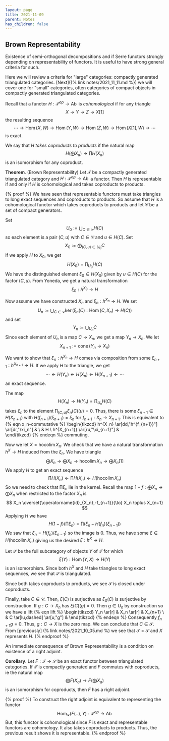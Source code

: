 ```yaml
---
layout: page
title: 2021-11-09
parent: Notes
has_children: false
---
```


## Brown Representability 

Existence of semi-orthogonal decompositions and if Serre functors 
strongly depending on representability of functors. It is useful to 
have strong general criteria for such. 

Here we will review a criteria for "large" categories: compactly 
generated triangulated categories. [Next]({% link notes/2021_11_11.md %}) 
we will cover one for "small" categories, often categories of 
compact objects in compactly generated triangulated categories. 

Recall that a functor $H: \mathcal T^{op} \to \operatorname{Ab}$ is 
_cohomological_ if for any triangle 
$$
    X \to Y \to Z \to X[1]
$$
the resulting sequence 
$$
    \cdots \rightarrow \operatorname{Hom}(X,W) \rightarrow \operatorname{Hom}(Y,W) 
    \rightarrow \operatorname{Hom}(Z,W) \rightarrow \operatorname{Hom}(X[1],W) 
    \rightarrow \cdots 
$$
is exact. 

We say that $H$ _takes coproducts to products_ if the natural map
$$
    H\left(\bigoplus X_a \right) \to \prod H(X_a) 
$$
is an isomorphism for any coproduct. 

**Theorem**. (Brown Representability) Let $\mathcal T$ be a compactly 
generated triangulated category and $H : \mathcal T^{op} \to \operatorname{Ab}$ 
a functor. Then $H$ is representable if and only if $H$ is cohomological and 
takes coproducts to products. 

{% proof %}
We have seen that representable functors must take triangles to long exact 
sequences and coproducts to products. So assume that $H$ is a cohomological 
functor which takes coproducts to products and let $\mathcal C$ be a 
set of compact generators. 

Set 
$$
	U_0 := \bigcup_{C \in \mathcal C} H(C)
$$
so each element is a pair $(C,u)$ with $C \in \mathcal C$ and $u \in H(C)$. 
Set 
$$
	X_0 := \bigoplus_{(C,u) \in U_0} C
$$
If we apply $H$ to $X_0$, we get 
$$
	H(X_0) = \prod_{U_0} H(C)
$$
We have the distinguished element $\xi_0 \in H(X_0)$ given by $u \in H(C)$ 
for the factor $(C,u)$. From Yoneda, we get a natural transformation 
$$
	\xi_0 : h^{X_0} \to H
$$

Now assume we have constructed $X_n$ and $\xi_n : h^{X_n} \to H$. We set 
$$
	U_n := \bigcup_{C \in \mathcal C} \operatorname{ker} 
	\left(\xi_n(C) : \operatorname{Hom}(C,X_n) \to H(C) \right)
$$
and set 
$$
	Y_n := \bigcup_{U_n} C
$$
Since each element of $U_n$ is a map $C \to X_n$, we get a map $Y_n \to X_n$. 
We let 
$$
	X_{n+1} := \operatorname{cone}(Y_n \to X_n) 
$$

We want to show that $\xi_n : h^{X_n} \to H$ comes via composition from some 
$\xi_{n+1} : h^{X_{n+1}} \to H$. If we apply $H$ to the triangle, we get 
$$
	\cdots \leftarrow H(Y_n) \leftarrow H(X_n) \leftarrow 
	H(X_{n+1}) \leftarrow \cdots 
$$
an exact sequence. 

The map 
$$
	H(X_n) \to H(Y_n) = \prod_{U_n} H(C) 
$$
takes $\xi_n$ to the element $\prod_{(C,u)} \xi_n(C)(u) = 0$. Thus, there is 
some $\xi_{n+1} \in H(X_{n+1})$ with $H(f_{n+1})(\xi_{n+1}) = \xi_n$ for 
$f_{n+1} : X_n \to X_{n+1}$. This is equivalent to 
{% eqn x_n-commutative %}
\begin{tikzcd}
h^{X_n} \ar[dd,"h^{f_{n+1}}"] \ar[dr,"\xi_n"] & \\
& H \\
h^{X_{n+1}} \ar[ru,"\xi_{n+1}"] &  
\end{tikzcd}
{% endeqn %}
commuting. 

Now we let $X = \operatorname{hocolim} X_n$. We check that we have a natural 
transformation $h^X \to H$ induced from the $\xi_n$. We have triangle 
$$
	\bigoplus X_n \to \bigoplus X_n \to \operatorname{hocolim} X_n 
	\to \bigoplus X_n [1]
$$
We apply $H$ to get an exact sequence
$$
\prod H(X_n) \leftarrow \prod H(X_n) \leftarrow H(\operatorname{hocolim} 
X_n) 
$$
So we need to check that $\prod \xi_n$ lie in the kernel. Recall the map 
$1-f: \bigoplus X_n \to \bigoplus X_n$ when restricted to the factor 
$X_n$ is 
$$
X_n \overset{\operatorname{id}_{X_n},-f_{n+1}}{\to} X_n \oplus X_{n+1}
$$
Applying $H$ we have 
$$
H(1-f)\left(\prod \xi_n \right) = \prod (\xi_n - H(f_n)(\xi_{n-1}))
$$
We saw that $\xi_n = H(f_n)(\xi_{n-1})$ so the image is $0$. Thus, 
we have some $\xi \in H(\operatorname{hocolim} X_n)$ giving us the 
desired $\xi : h^X \to H$. 

Let $\mathcal S$ be the full subcategory of objects $Y$ of 
$\mathcal T$ for which
$$
\xi(Y) : \operatorname{Hom}(Y,X) \to H(Y)
$$
is an isomorphism. Since both $h^X$ and $H$ take triangles to long 
exact sequences, we see that $\mathcal S$ is triangulated. 

Since both takes coproducts to products, we see $\mathcal S$ is 
closed under coproducts.

Finally, take $C \in \mathcal C$. Then, $\xi(C)$ is surjective as 
$\xi_0(C)$ is surjective by construction. If $g : C \to X_n$ 
has $\xi(C)(g) = 0$. Then $g \in U_n$ by construction so we have a 
lift 
{% eqn lift %}
\begin{tikzcd}
Y_n \ar[r] & X_n \ar[r] & X_{n+1} \\
& C \ar[lu,dashed] \ar[u,"g"] &
\end{tikzcd}
{% endeqn %}
Consequently $f_{n+1}g = 0$. Thus, $g: C \to X$ is the zero map. We can 
conclude that $C \in \mathcal S$. From [previously]
(% link notes/2021_10_05.md %) we see that $\mathcal T = \mathcal S$ 
and $X$ represents $H$. 
{% endproof %}

An immediate consequence of Brown Representability is a condition 
on existence of a right adjoint. 

**Corollary**. Let $F: \mathcal T \to \mathcal S$ be an exact 
functor between triangulated categories. If $\mathcal T$ is 
compactly generated and $F$ commutes with coproducts, ie the 
natural map
$$
\bigoplus F(X_a) \to F\left(\bigoplus X_a \right)
$$
is an isomorphism for coproducts, then $F$ has a right adjoint. 

{% proof %}
To construct the right adjoint is equivalent to representing the 
functor 
$$
\operatorname{Hom}_{\mathcal S}(F(-),Y) : \mathcal T^{op} \to 
\operatorname{Ab}
$$
But, this functor is cohomological since $F$ is exact and 
representable functors are cohomology. It also takes coproducts 
to products. Thus, the previous result shows it is representable. 
{% endproof %}
